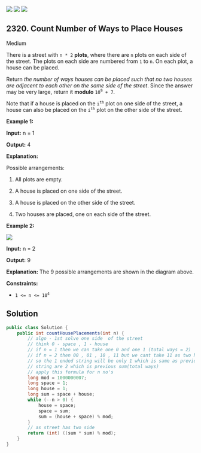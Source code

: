 [![](https://img.shields.io/github/stars/javadev/LeetCode-in-Java?label=Stars&style=flat-square)](https://github.com/javadev/LeetCode-in-Java)
[![](https://img.shields.io/github/forks/javadev/LeetCode-in-Java?label=Fork%20me%20on%20GitHub%20&style=flat-square)](https://github.com/javadev/LeetCode-in-Java/fork)
[![](https://img.shields.io/badge/-LeetCode%20in%20Kotlin-blue?style=flat-square)](https://github.com/javadev/LeetCode-in-Kotlin)

## 2320\. Count Number of Ways to Place Houses

Medium

There is a street with `n * 2` **plots**, where there are `n` plots on each side of the street. The plots on each side are numbered from `1` to `n`. On each plot, a house can be placed.

Return _the number of ways houses can be placed such that no two houses are adjacent to each other on the same side of the street_. Since the answer may be very large, return it **modulo** <code>10<sup>9</sup> + 7</code>.

Note that if a house is placed on the <code>i<sup>th</sup></code> plot on one side of the street, a house can also be placed on the <code>i<sup>th</sup></code> plot on the other side of the street.

**Example 1:**

**Input:** n = 1

**Output:** 4

**Explanation:**

Possible arrangements:

1. All plots are empty.

2. A house is placed on one side of the street.

3. A house is placed on the other side of the street.

4. Two houses are placed, one on each side of the street.

**Example 2:**

![](https://assets.leetcode.com/uploads/2022/05/12/arrangements.png)

**Input:** n = 2

**Output:** 9

**Explanation:** The 9 possible arrangements are shown in the diagram above.

**Constraints:**

*   <code>1 <= n <= 10<sup>4</sup></code>

## Solution

```java
public class Solution {
    public int countHousePlacements(int n) {
        // algo - 1st solve one side  of the street
        // think 0 - space , 1 - house
        // if n = 1 then we can take one 0 and one 1 (total ways = 2)
        // if n = 2 then 00 , 01 , 10 , 11 but we cant take 11 as two house cant be adjacent.
        // so the 1 ended string will be only 1 which is same as previous 0 ended string and 0 ended
        // string are 2 which is previous sum(total ways)
        // apply this formula for n no's
        long mod = 1000000007;
        long space = 1;
        long house = 1;
        long sum = space + house;
        while (--n > 0) {
            house = space;
            space = sum;
            sum = (house + space) % mod;
        }
        // as street has two side
        return (int) ((sum * sum) % mod);
    }
}
```